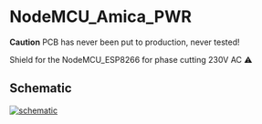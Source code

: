 # NodeMCU_Amica_PWR

**Caution** PCB has never been put to production, never tested!

Shield for the NodeMCU_ESP8266 for phase cutting 230V AC :warning:

## Schematic
[![schematic](PWR.svg)](PWR.pdf)
